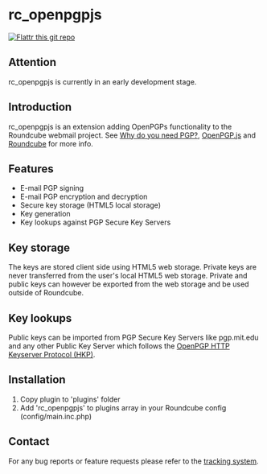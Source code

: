 rc_openpgpjs
================

[![Flattr this git repo](http://api.flattr.com/button/flattr-badge-large.png)](https://flattr.com/submit/auto?user_id=qnrq&url=https://github.com/qnrq/rc_openpgpjs/&title=rc_openpgpjs&language=&tags=github&category=software)

Attention
---------
rc_openpgpjs is currently in an early development stage.

Introduction
------------
rc_openpgpjs is an extension adding OpenPGPs functionality to the Roundcube
webmail project. See [Why do you need PGP?][why], [OpenPGP.js][openpgpjs] and
[Roundcube][roundcube] for more info.

Features
--------
- E-mail PGP signing
- E-mail PGP encryption and decryption
- Secure key storage (HTML5 local storage)
- Key generation
- Key lookups against PGP Secure Key Servers

Key storage
-----------
The keys are stored client side using HTML5 web storage. Private keys are never
transferred from the user's local HTML5 web storage. Private and public keys can
however be exported from the web storage and be used outside of Roundcube.

Key lookups
-----------
Public keys can be imported from PGP Secure Key Servers like pgp.mit.edu and
any other Public Key Server which follows the [OpenPGP HTTP Keyserver Protocol 
(HKP)][draft].

Installation
------------
1. Copy plugin to 'plugins' folder
2. Add 'rc_openpgpjs' to plugins array in your Roundcube config (config/main.inc.php)

Contact
-------
For any bug reports or feature requests please refer to the [tracking system][issues].

[roundcube]: http://www.roundcube.net/
[openpgpjs]: http://openpgpjs.org/
[issues]: https://github.com/qnrq/rc_openpgpjs/issues
[why]: http://www.pgpi.org/doc/whypgp/en/
[draft]: http://tools.ietf.org/html/draft-shaw-openpgp-hkp-00
